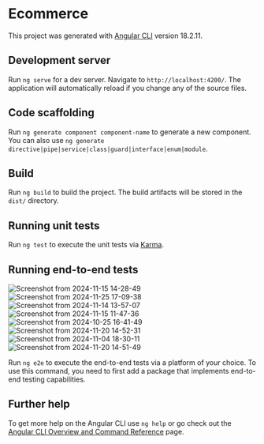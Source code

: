 # Ecommerce

This project was generated with [Angular CLI](https://github.com/angular/angular-cli) version 18.2.11.

## Development server

Run `ng serve` for a dev server. Navigate to `http://localhost:4200/`. The application will automatically reload if you change any of the source files.

## Code scaffolding

Run `ng generate component component-name` to generate a new component. You can also use `ng generate directive|pipe|service|class|guard|interface|enum|module`.

## Build

Run `ng build` to build the project. The build artifacts will be stored in the `dist/` directory.

## Running unit tests

Run `ng test` to execute the unit tests via [Karma](https://karma-runner.github.io).

## Running end-to-end tests

![Screenshot from 2024-11-15 14-28-49](https://github.com/user-attachments/assets/323220e5-9b36-40ee-bc8f-2e23cf9f04ba)
![Screenshot from 2024-11-25 17-09-38](https://github.com/user-attachments/assets/f2b29182-32bf-4733-941d-7a435e0b74f3)
![Screenshot from 2024-11-14 13-57-07](https://github.com/user-attachments/assets/1f358b86-9b50-45d7-83a2-9cf0e83f7762)
![Screenshot from 2024-11-15 11-47-36](https://github.com/user-attachments/assets/81aa7b96-10a5-4889-9393-2b0b78b8a472)
![Screenshot from 2024-10-25 16-41-49](https://github.com/user-attachments/assets/2f1182c6-9cde-486c-92b7-43a7b8d13063)
![Screenshot from 2024-11-20 14-52-31](https://github.com/user-attachments/assets/3cccdc02-f72b-431f-b3b3-4e2db54df2a6)
![Screenshot from 2024-11-04 18-30-11](https://github.com/user-attachments/assets/d78618c5-55e8-4064-baf6-3c45a030bfbb)
![Screenshot from 2024-11-20 14-51-49](https://github.com/user-attachments/assets/410e0d1f-38a5-45b5-bc47-3ce8cbe8f5e1)


Run `ng e2e` to execute the end-to-end tests via a platform of your choice. To use this command, you need to first add a package that implements end-to-end testing capabilities.

## Further help

To get more help on the Angular CLI use `ng help` or go check out the [Angular CLI Overview and Command Reference](https://angular.dev/tools/cli) page.
